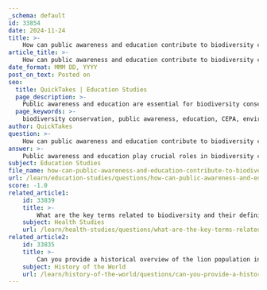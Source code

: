 ```yaml
---
_schema: default
id: 33854
date: 2024-11-24
title: >-
    How can public awareness and education contribute to biodiversity conservation?
article_title: >-
    How can public awareness and education contribute to biodiversity conservation?
date_format: MMM DD, YYYY
post_on_text: Posted on
seo:
  title: QuickTakes | Education Studies
  page_description: >-
    Public awareness and education are essential for biodiversity conservation, promoting understanding of biodiversity's importance and fostering sustainable practices and conservation efforts.
  page_keywords: >-
    biodiversity conservation, public awareness, education, CEPA, environmental education, curriculum integration, conservation projects, public engagement, sustainable practices, awareness gaps
author: QuickTakes
question: >-
    How can public awareness and education contribute to biodiversity conservation?
answer: >-
    Public awareness and education play crucial roles in biodiversity conservation by fostering a deeper understanding of the importance of biodiversity and the threats it faces. Here are several ways in which they contribute to conservation efforts:\n\n1. **Communication, Education, and Public Awareness (CEPA)**: CEPA serves as a vital link between scientific knowledge and the social and economic realities of communities. By effectively communicating the significance of biodiversity, CEPA initiatives can motivate individuals and communities to engage in conservation practices.\n\n2. **Role of Educators**: Teachers and educators are at the forefront of shaping young people's understanding of biodiversity. By equipping them with the necessary knowledge and pedagogical tools, they can instill resilience and a sense of responsibility towards biodiversity conservation in their students.\n\n3. **Environmental Education (EE)**: EE is a transdisciplinary approach that promotes place-based and nature-centric learning. It aims to develop future environmentalists and informed citizens who are equipped to tackle biodiversity issues. Studies have shown that EE enhances participants' science knowledge and environmental awareness, which are critical for effective conservation.\n\n4. **Curriculum Integration**: Incorporating biodiversity education into school curricula at both primary and secondary levels is essential. This education shapes people's knowledge and attitudes towards biodiversity, making them more likely to support conservation efforts.\n\n5. **Conservation Projects**: Schools can initiate conservation projects that actively involve students and teachers in sustainable practices. This hands-on approach not only raises awareness but also fosters a generation that is well-versed in conservation actions.\n\n6. **Public Engagement**: Raising public awareness about the importance of biodiversity and the plight of endangered species is vital for garnering support for conservation efforts. When individuals understand the value of biodiversity, they are more likely to engage in environmentally friendly practices and support conservation initiatives.\n\n7. **Addressing Awareness Gaps**: A significant barrier to biodiversity conservation is the lack of public awareness. By emphasizing the importance of biodiversity and the consequences of its loss, stakeholders can mobilize communities to take action.\n\n8. **Promoting Sustainable Practices**: Education can promote sustainable behaviors, such as reducing waste and conserving natural resources. This foundational knowledge is critical for fostering environmental stewardship from a young age.\n\nIn summary, public awareness and education are fundamental to biodiversity conservation. They empower individuals and communities to understand the importance of biodiversity, engage in sustainable practices, and support conservation efforts, ultimately contributing to the protection and preservation of our natural resources for future generations.
subject: Education Studies
file_name: how-can-public-awareness-and-education-contribute-to-biodiversity-conservation.md
url: /learn/education-studies/questions/how-can-public-awareness-and-education-contribute-to-biodiversity-conservation
score: -1.0
related_article1:
    id: 33839
    title: >-
        What are the key terms related to biodiversity and their definitions?
    subject: Health Studies
    url: /learn/health-studies/questions/what-are-the-key-terms-related-to-biodiversity-and-their-definitions
related_article2:
    id: 33835
    title: >-
        Can you provide a historical overview of the lion population in the Ngorongoro Crater?
    subject: History of the World
    url: /learn/history-of-the-world/questions/can-you-provide-a-historical-overview-of-the-lion-population-in-the-ngorongoro-crater
---
```


&nbsp;